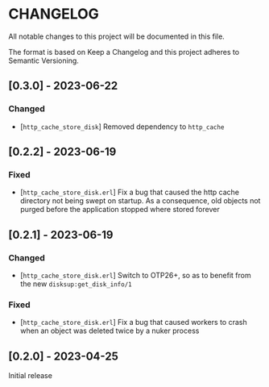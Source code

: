 # CHANGELOG

All notable changes to this project will be documented in this file.

The format is based on Keep a Changelog and this project adheres to Semantic Versioning.

## [0.3.0] - 2023-06-22

### Changed

- [`http_cache_store_disk`] Removed dependency to `http_cache`

## [0.2.2] - 2023-06-19

### Fixed

- [`http_cache_store_disk.erl`] Fix a bug that caused the http cache directory
not being swept on startup. As a consequence, old objects not purged before the
application stopped where stored forever

## [0.2.1] - 2023-06-19

### Changed

- [`http_cache_store_disk.erl`] Switch to OTP26+, so as to benefit from the new
`disksup:get_disk_info/1`

### Fixed

- [`http_cache_store_disk.erl`] Fix a bug that caused workers to crash when an
object was deleted twice by a nuker process

## [0.2.0] - 2023-04-25

Initial release
